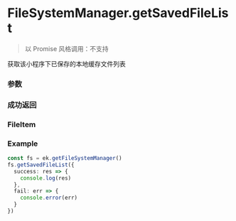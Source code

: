 # FileSystemManager.getSavedFileList

> 以 Promise 风格调用：不支持

获取该小程序下已保存的本地缓存文件列表

### 参数

<Props options />

### 成功返回

<Results :data="results" />

### FileItem

<Results :data="fileItem" />

### Example

```ts
const fs = ek.getFileSystemManager()
fs.getSavedFileList({
  success: res => {
    console.log(res)
  },
  fail: err => {
    console.error(err)
  }
})
```

<script setup>
const results = [
  {
    name: 'fileList',
    type: 'FileItem[]',
    desc: "文件数组，每一项是一个 FileItem"
  },
]

const fileItem = [
  {
    name: 'filePath',
    type: 'string',
    desc: "文件路径 (本地路径)"
  },
  {
    name: 'size',
    type: 'number',
    desc: "本地文件大小，以字节为单位"
  },
  {
    name: 'createTime',
    type: 'number',
    desc: "文件保存时的时间戳，从1970/01/01 08:00:00 到当前时间的秒数"
  },
]
</script>
